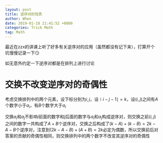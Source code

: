 ```yaml
---
layout: post
title: 逆序对的性质
author: When
date: 2019-01-18 21:41:52 +0800
categories: Trick Math
tag: Math
---
```


最近在zzx的讲课上听了好多有关逆序对的应用（虽然都没有记下来），打算开个坑慢慢记录一下:smirk:

如无意外约定一下逆序对都是在排列上进行讨论

# 交换不改变逆序对的奇偶性

考虑交换排列中的两个元素，设下标分别为$i,j$，设$\mid i-j-1\mid =k$，设$(i,j)$之间有$A$个数字小于$a_i$，有$B$个数字大于$a_i$

交换$a_i$和$a_j$不影响$i$前面的数字和j后面的数字与$a_i$和$a_j$构成逆序对，则交换之前$(i,j)$之间的数字一共构成了$A+B$个逆序对，交换之后构成了$(k-A)+(k-B)=2k-A-B$个逆序对，注意到$(2k-A-B)+(A+B)=2k$必定为偶数，所以交换前后对答案的贡献的奇偶性相同，则交换排列中的两个数字不改变其逆序对的奇偶性

